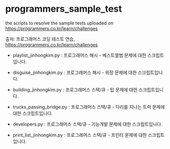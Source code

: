 # programmers_sample_test
the scripts to resolve the sample tests uploaded on https://programmers.co.kr/learn/challenges

출처: 프로그래머스 코딩 테스트 연습, https://programmers.co.kr/learn/challenges

- playlist_jinhongkim.py : 프로그래머스 해시 - 베스트앨범 문제에 대한 스크립트입니다.
- disguise_jinhongkim.py : 프로그래머스 해시 - 위장 문제에 대한 스크립트입니다.

- building_jinhongkim.py : 프로그래머스 스택/큐 - 탑 문제에 대한 스크립트입니다.
- trucks_passing_bridge.py : 프로그래머스 스택/큐 - 다리를 지나는 트럭 문제에 대한 스크립트입니다.
- developers.py : 프로그래머스 스택/큐 - 기능개발 문제에 대한 스크립트입니다.
- print_list_jinhongkim.py : 프로그래머스 스택/큐 - 프린터 문제에 대한 스크립트입니다.
